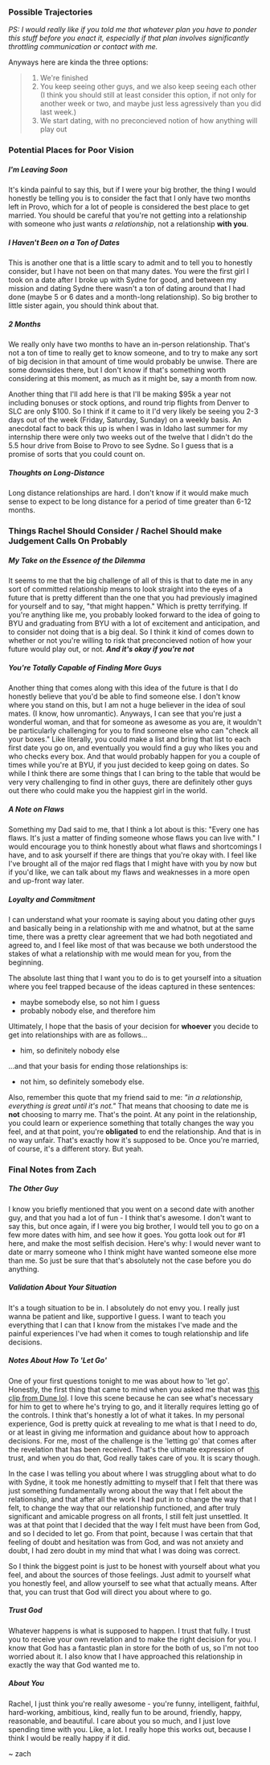 ### Possible Trajectories
*PS: I would really like if you told me that whatever plan you have to ponder this stuff before you enact it, especially if that plan involves significantly throttling communication or contact with me.*

Anyways here are kinda the three options:
> 1. We're finished
> 2. You keep seeing other guys, and we also keep seeing each other (I think you should still at least consider this option, if not only for another week or two, and maybe just less agressively than you did last week.)
> 3. We start dating, with no preconcieved notion of how anything will play out

### Potential Places for Poor Vision

##### I'm Leaving Soon
It's kinda painful to say this, but if I were your big brother, the thing I would honestly be telling you is to consider the fact that I only have two months left in Provo, which for a lot of people is considered the best place to get married. You should be careful that you're not getting into a relationship with someone who just wants *a relationship*, not a relationship **with you**.

##### I Haven't Been on a Ton of Dates
This is another one that is a little scary to admit and to tell you to honestly consider, but I have not been on that many dates. You were the first girl I took on a date after I broke up with Sydne for good, and between my mission and dating Sydne there wasn't a ton of dating around that I had done (maybe 5 or 6 dates and a month-long relationship). So big brother to little sister again, you should think about that.

##### 2 Months
We really only have two months to have an in-person relationship. That's not a ton of time to really get to know someone, and to try to make any sort of big decision in that amount of time would probably be unwise. There are some downsides there, but I don't know if that's something worth considering at this moment, as much as it might be, say a month from now. 

Another thing that I'll add here is that I'll be making $95k a year not including bonuses or stock options, and round trip flights from Denver to SLC are only $100. So I think if it came to it I'd very likely be seeing you 2-3 days out of the week (Friday, Saturday, Sunday) on a weekly basis. An anecdotal fact to back this up is when I was in Idaho last summer for my internship there were only two weeks out of the twelve that I didn't do the 5.5 hour drive from Boise to Provo to see Sydne. So I guess that is a promise of sorts that you could count on. 

##### Thoughts on Long-Distance
Long distance relationships are hard. I don't know if it would make much sense to expect to be long distance for a period of time greater than 6-12 months.

### Things Rachel Should Consider / Rachel Should make Judgement Calls On Probably
##### My Take on the Essence of the Dilemma
It seems to me that the big challenge of all of this is that to date me in any sort of committed relationship means to look straight into the eyes of a future that is pretty different than the one that you had previously imagined for yourself and to say, "that might happen." Which is pretty terrifying. If you're anything like me, you probably looked forward to the idea of going to BYU and graduating from BYU with a lot of excitement and anticipation, and to consider not doing that is a big deal. So I think it kind of comes down to whether or not you're willing to risk that preconcieved notion of how your future would play out, or not. ***And it's okay if you're not***

##### You're Totally Capable of Finding More Guys
Another thing that comes along with this idea of the future is that I do honestly believe that you'd be able to find someone else. I don't know where you stand on this, but I am not a huge believer in the idea of soul mates. (I know, how unromantic). Anyways, I can see that you're just a wonderful woman, and that for someone as awesome as you are, it wouldn't be particularly challenging for you to find someone else who can "check all your boxes." Like literally, you could make a list and bring that list to each first date you go on, and eventually you would find a guy who likes you and who checks every box. And that would probably happen for you a couple of times while you're at BYU, if you just decided to keep going on dates. So while I think there are some things that I can bring to the table that would be very very challenging to find in other guys, there are definitely other guys out there who could make you the happiest girl in the world.

##### A Note on Flaws
Something my Dad said to me, that I think a lot about is this: "Every one has flaws. It's just a matter of finding someone whose flaws you can live with." I would encourage you to think honestly about what flaws and shortcomings I have, and to ask yourself if there are things that you're okay with. I feel like I've brought all of the major red flags that I might have with you by now but if you'd like, we can talk about my flaws and weaknesses in a more open and up-front way later.

##### Loyalty and Commitment
I can understand what your roomate is saying about you dating other guys and basically being in a relationship with me and whatnot, but at the same time, there was a pretty clear agreement that we had both negotiated and agreed to, and I feel like most of that was because we both understood the stakes of what a relationship with me would mean for you, from the beginning.

The absolute last thing that I want you to do is to get yourself into a situation where you feel trapped because of the ideas captured in these sentences:
- maybe somebody else, so not him I guess
- probably nobody else, and therefore him

Ultimately, I hope that the basis of your decision for **whoever** you decide to get into relationships with are as follows...
- him, so definitely nobody else

...and that your basis for ending those relationships is:
- not him, so definitely somebody else.

Also, remember this quote that my friend said to me: *"in a relationship, everything is great until it's not."* That means that choosing to date me is **not** choosing to marry me. That's the point. At any point in the relationship, you could learn or experience something that totally changes the way you feel, and at that point, you're **obligated** to end the relationship. And that is in no way unfair. That's exactly how it's supposed to be. Once you're married, of course, it's a different story. But yeah.

### Final Notes from Zach

##### The Other Guy
I know you briefly mentioned that you went on a second date with another guy, and that you had a lot of fun - I think that's awesome. I don't want to say this, but once again, if I were you big brother, I would tell you to go on a few more dates with him, and see how it goes. You gotta look out for \#1 here, and make the most selfish decision. Here's why: I would never want to date or marry someone who I think might have wanted someone else more than me. So just be sure that that's absolutely not the case before you do anything.

##### Validation About Your Situation
It's a tough situation to be in. I absolutely do not envy you. I really just wanna be patient and like, supportive I guess. I want to teach you everything that I can that I know from the mistakes I've made and the painful experiences I've had when it comes to tough relationship and life decisions. 

##### Notes About How To 'Let Go'
One of your first questions tonight to me was about how to 'let go'. Honestly, the first thing that came to mind when you asked me that was [this clip from Dune lol](https://www.youtube.com/watch?v=Rw71Ex7Z77g&t=64s). I love this scene because he can see what's necessary for him to get to where he's trying to go, and it literally requires letting go of the controls. I think that's honestly a lot of what it takes. In my personal experience, God is pretty quick at revealing to me what is that I need to do, or at least in giving me information and guidance about how to approach decisions. For me, most of the challenge is the 'letting go' that comes after the revelation that has been received. That's the ultimate 
expression of trust, and when you do that, God really takes care of you. It is scary though. 

In the case I was telling you about where I was struggling about what to do with Sydne, it took me honestly admitting to myself that I felt that there was just something fundamentally wrong about the way that I felt about the relationship, and that after all the work I had put in to change the way that I felt, to change the way that our relationship functioned, and after truly significant and amicable progress on all fronts, I still felt just unsettled. It was at that point that I decided that the way I felt must have been from God, and so I decided to let go. From that point, because I was certain that that feeling of doubt and hesitation was from God, and was not anxiety and doubt, I had zero doubt in my mind that what I was doing was correct. 

So I think the biggest point is just to be honest with yourself about what you feel, and about the sources of those feelings. Just admit to yourself what you honestly feel, and allow yourself to see what that actually means. After that, you can trust that God will direct you about where to go.

##### Trust God
Whatever happens is what is supposed to happen. I trust that fully. I trust you to receive your own revelation and to make the right decision for you. I know that God has a fantastic plan in store for the both of us, so I'm not too worried about it. I also know that I have approached this relationship in exactly the way that God wanted me to.

##### About You
Rachel, I just think you're really awesome - you're funny, intelligent, faithful, hard-working, ambitious, kind, really fun to be around, friendly, happy, reasonable, and beautiful. I care about you so much, and I just love spending time with you. Like, a lot. I really hope this works out, because I think I would be really happy if it did.

~ zach
